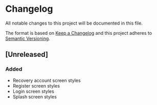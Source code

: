 # Changelog

All notable changes to this project will be documented in this file.

The format is based on [Keep a Changelog](http://keepachangelog.com/en/1.0.0/)
and this project adheres to [Semantic Versioning](http://semver.org/spec/v2.0.0.html).

## [Unreleased]

### Added
- Recovery account screen styles
- Register screen styles
- Login screen styles
- Splash screen styles

[0.0.0]: https://github.com/tkovs-company/mm-app/releases/tag/v0.0.0
